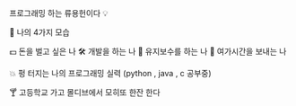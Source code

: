프로그래밍 하는 류용헌이다 💡

🔔 나의 4가지 모습

  💵 돈을 벌고 싶은 나
  🛠 개발을 하는 나
  🔧 유지보수를 하는 나
  🎸 여가시간을 보내는 나
  

💥 펑 터지는 나의 프로그래밍 실력 (python , java , c 공부중)

🍸 고등학교 가고 몰디브에서 모히또 한잔 한다
<!---
MiruHeon/MiruHeon is a ✨ special ✨ repository because its `README.md` (this file) appears on your GitHub profile.
You can click the Preview link to take a look at your changes.
--->
